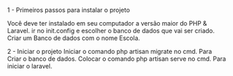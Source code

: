  

1 - Primeiros passos para instalar o projeto 

Você deve ter instalado em seu computador a versão maior do PHP & Laravel.
ir no init.config e escolher o banco de dados que vai ser criado.
Criar um Banco de dados com o nome Escola.


2 - Iniciar o projeto 
Iniciar o comando php artisan migrate no cmd. Para Criar o banco de dados.
Colocar o comando php artisan serve no cmd. Para iniciar o laravel.

   
